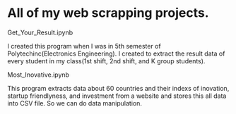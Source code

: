 # All of my web scrapping projects.

Get_Your_Result.ipynb

  I created this program when I was in 5th semester of Polytechinc(Electronics Engineering). I created to extract the result data of every student in my class(1st shift, 2nd shift, and K group students). 
  
  Most_Inovative.ipynb
    
  This program extracts data about 60 countries and their indexs of inovation, startup friendlyness, and investment from a website and stores this all data into CSV file. So we can do data manipulation. 
  
